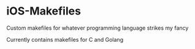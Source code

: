 # iOS-Makefiles
Custom makefiles for whatever programming language strikes my fancy

Currently contains makefiles for C and Golang
